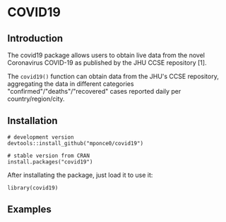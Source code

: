 # COVID19

## Introduction
The covid19 package allows users to obtain live data from the
novel Coronavirus COVID-19 as published by the JHU CCSE repository [1].

The `covid19()` function can obtain data from the JHU's CCSE repository,
aggregating the data in different categories "confirmed"/"deaths"/"recovered"
cases reported daily per country/region/city.

## Installation
```
# development version
devtools::install_github("mponce0/covid19")
```

```
# stable version from CRAN
install.packages("covid19")
```

After installating the package, just load it to use it:
```
library(covid19)
```

## Examples
